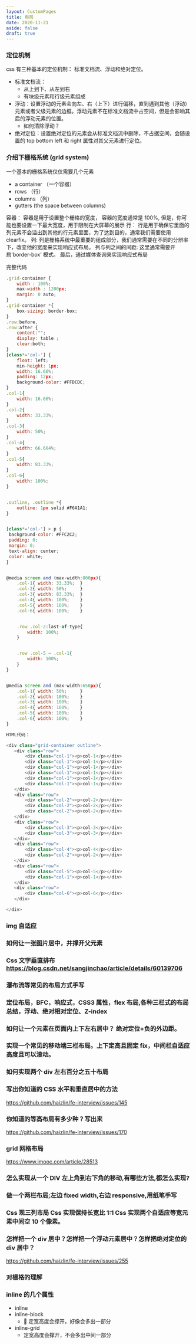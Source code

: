 ```yaml
---
layout: CustomPages
title: 布局
date: 2020-11-21
aside: false
draft: true
---
```


### 定位机制

css 有三种基本的定位机制： 标准文档流、浮动和绝对定位。

- 标准文档流：
  - 从上到下、从左到右
  - 有块级元素和行级元素组成
- 浮动：设置浮动的元素会向左、右（上下）进行偏移，直到遇到其他（浮动）元素或者父级元素的边框。浮动元素不在标准文档流中占空间，但是会影响其后的浮动元素的位置。
  - 如何清除浮动？
- 绝对定位：设置绝对定位的元素会从标准文档流中删除，不占据空间，会随设置的 top bottom left 和 right 属性对其父元素进行定位。

### 介绍下栅格系统 (grid system)

一个基本的栅格系统仅仅需要几个元素

- a container （一个容器）
- rows （行）
- columns （列）
- gutters (the space between columns)

容器：
容器是用于设置整个栅格的宽度， 容器的宽度通常是 100%, 但是，你可能也要设置一下最大宽度，用于限制在大屏幕的展示
行：
行是用于确保它里面的列元素不会溢出到其他的行元素里面，为了达到目的，通常我们需要使用 clearfix。
列:
列是栅格系统中最重要的组成部分，我们通常需要在不同的分辨率下，改变他的宽度来实现响应式布局。
列与列之间的间距:
这里通常需要开启'border-box' 模式。
最后，通过媒体查询来实现响应式布局

完整代码

```js
.grid-container {
    width : 100%;
    max-width : 1200px; 
    margin: 0 auto;
}
.grid-container *{
    box-sizing: border-box; 
}
.row:before, 
.row:after {
    content:"";
    display: table ;
    clear:both;
}
[class*='col-'] {
    float: left;
    min-height: 1px; 
    width: 16.66%; 
    padding: 12px;
    background-color: #FFDCDC;
}
.col-1{
    width: 16.66%; 
}
.col-2{
    width: 33.33%; 
}
.col-3{
    width: 50%; 
}
.col-4{
    width: 66.664%;
}
.col-5{
    width: 83.33%;
}
.col-6{
    width: 100%;
}


.outline, .outline *{
    outline: 1px solid #F6A1A1; 
}


[class*='col-'] > p {
 background-color: #FFC2C2; 
 padding: 0;
 margin: 0;
 text-align: center; 
 color: white; 
}


@media screen and (max-width:800px){
    .col-1{ width: 33.33%;  }
    .col-2{ width: 50%;     }
    .col-3{ width: 83.33%;  }
    .col-4{ width: 100%;    }
    .col-5{ width: 100%;    }
    .col-6{ width: 100%;    }


    .row .col-2:last-of-type{
        width: 100%; 
    }


    .row .col-5 ~ .col-1{
        width: 100%; 
    }
}


@media screen and (max-width:650px){
    .col-1{ width: 50%;     }
    .col-2{ width: 100%;    }
    .col-3{ width: 100%;    }
    .col-4{ width: 100%;    }
    .col-5{ width: 100%;    }
    .col-6{ width: 100%;    }
}

HTML代码：

<div class="grid-container outline">
   <div class="row">
       <div class="col-1"><p>col-1</p></div> 
       <div class="col-1"><p>col-1</p></div> 
       <div class="col-1"><p>col-1</p></div> 
       <div class="col-1"><p>col-1</p></div> 
       <div class="col-1"><p>col-1</p></div> 
       <div class="col-1"><p>col-1</p></div> 
   </div> 
   <div class="row">
       <div class="col-2"><p>col-2</p></div> 
       <div class="col-2"><p>col-2</p></div> 
       <div class="col-2"><p>col-2</p></div> 
   </div> 
   <div class="row">
       <div class="col-3"><p>col-3</p></div> 
       <div class="col-3"><p>col-3</p></div> 
   </div> 
   <div class="row">
       <div class="col-4"><p>col-4</p></div> 
       <div class="col-2"><p>col-2</p></div> 
   </div> 
   <div class="row">
       <div class="col-5"><p>col-5</p></div> 
       <div class="col-1"><p>col-1</p></div> 
   </div> 
   <div class="row">
       <div class="col-6"><p>col-6</p></div> 
   </div> 

</div>
```

### img 自适应

### 如何让一张图片居中，并撑开父元素

### Css 文字垂直排布 https://blog.csdn.net/sangjinchao/article/details/60139706

### 瀑布流等常见的布局方式手写

### 定位布局，BFC，响应式，CSS3 属性，flex 布局,各种三栏式的布局总结，浮动、绝对相对定位、Z-index

### 如何让一个元素在页面内上下左右居中？ 绝对定位+负的外边距。

### 实现一个常见的移动端三栏布局。上下定高且固定 fix，中间栏自适应高度且可以滚动。

### 如何实现两个 div 左右百分之五十布局

### 写出你知道的 CSS 水平和垂直居中的方法

https://github.com/haizlin/fe-interview/issues/145

### 你知道的等高布局有多少种？写出来

https://github.com/haizlin/fe-interview/issues/170

### grid 网格布局

https://www.imooc.com/article/28513

### 怎么实现从一个 DIV 左上角到右下角的移动,有哪些方法,都怎么实现?

### 做一个两栏布局;左边 fixed width,右边 responsive,用纸笔手写

### Css 现三列市局 Css 实现保持长宽比 1:1 Css 实现两个自适应等宽元素中间空 10 个像素。

### 怎样把一个 div 居中？怎样把一个浮动元素居中？怎样把绝对定位的 div 居中？

https://github.com/haizlin/fe-interview/issues/255

### 对栅格的理解

### inline 的几个属性

- inline
- inline-block
  -  定宽高度会撑开，好像会多出一部分
- inline-grid
  - 定宽高度会撑开，不会多出中间一部分
